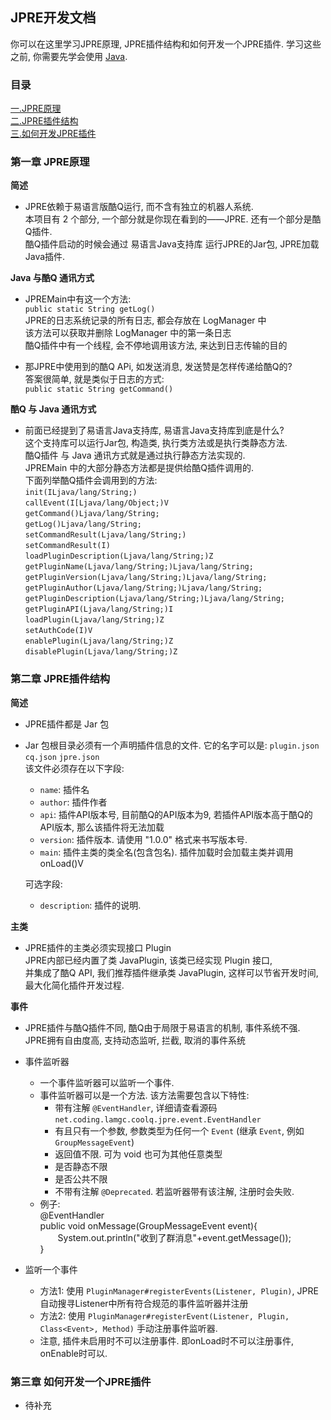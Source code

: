 ## **JPRE开发文档**

你可以在这里学习JPRE原理, JPRE插件结构和如何开发一个JPRE插件.
学习这些之前, 你需要先学会使用 <a href="http://baike.baidu.com/link?url=L539lkl2QvxL7HhJtoI2-37bkolNAFZAB1N0ZNJwUqgnOkHWTIUhxtQejilQ11OdNEUWgTshT5kw-zFFhwofv_">Java</a>.

### 目录
<a href="#jpre">一.JPRE原理</a>  
<a href="#plugin">二.JPRE插件结构</a>  
<a href="#develop">三.如何开发JPRE插件</a>


### <span id="jpre" name="jpre">第一章 JPRE原理</span>
**简述**  
- JPRE依赖于易语言版酷Q运行, 而不含有独立的机器人系统.  
本项目有 2 个部分, 一个部分就是你现在看到的——JPRE. 还有一个部分是酷Q插件.   
酷Q插件启动的时候会通过 易语言Java支持库 运行JPRE的Jar包, JPRE加载Java插件.  

**Java 与酷Q 通讯方式**  
- JPREMain中有这一个方法:  
`public static String getLog()`  
JPRE的日志系统记录的所有日志, 都会存放在 LogManager 中  
该方法可以获取并删除 LogManager 中的第一条日志  
酷Q插件中有一个线程, 会不停地调用该方法, 来达到日志传输的目的
  
- 那JPRE中使用到的酷Q APi, 如发送消息, 发送赞是怎样传递给酷Q的?  
答案很简单, 就是类似于日志的方式:  
`public static String getCommand()`

**酷Q 与 Java 通讯方式**  
- 前面已经提到了易语言Java支持库, 易语言Java支持库到底是什么?  
这个支持库可以运行Jar包, 构造类, 执行类方法或是执行类静态方法.  
酷Q插件 与 Java 通讯方式就是通过执行静态方法实现的.  
JPREMain 中的大部分静态方法都是提供给酷Q插件调用的.    
下面列举酷Q插件会调用到的方法:  
`init(ILjava/lang/String;)`  
`callEvent(I[Ljava/lang/Object;)V`  
`getCommand()Ljava/lang/String;`  
`getLog()Ljava/lang/String;`  
`setCommandResult(Ljava/lang/String;)`  
`setCommandResult(I)`  
`loadPluginDescription(Ljava/lang/String;)Z`  
`getPluginName(Ljava/lang/String;)Ljava/lang/String;`  
`getPluginVersion(Ljava/lang/String;)Ljava/lang/String;`  
`getPluginAuthor(Ljava/lang/String;)Ljava/lang/String;`  
`getPluginDescription(Ljava/lang/String;)Ljava/lang/String;`  
`getPluginAPI(Ljava/lang/String;)I`  
`loadPlugin(Ljava/lang/String;)Z`  
`setAuthCode(I)V`  
`enablePlugin(Ljava/lang/String;)Z`  
`disablePlugin(Ljava/lang/String;)Z`

### <span id="plugin" name="plugin">第二章 JPRE插件结构</span>
**简述**  
- JPRE插件都是 Jar 包
- Jar 包根目录必须有一个声明插件信息的文件. 它的名字可以是: 
  `plugin.json` `cq.json` `jpre.json`  
  该文件必须存在以下字段:  
  - `name`: 插件名  
  - `author`: 插件作者  
  - `api`: 插件API版本号, 目前酷Q的API版本为9, 若插件API版本高于酷Q的API版本, 那么该插件将无法加载  
  - `version`: 插件版本. 请使用 "1.0.0" 格式来书写版本号.  
  - `main`: 插件主类的类全名(包含包名). 插件加载时会加载主类并调用 onLoad()V    

  可选字段:  
  - `description`: 插件的说明.  
 
**主类**  
- JPRE插件的主类必须实现接口 Plugin  
JPRE内部已经内置了类 JavaPlugin, 该类已经实现 Plugin 接口,  
并集成了酷Q API, 我们推荐插件继承类 JavaPlugin, 这样可以节省开发时间, 最大化简化插件开发过程.  

**事件**  
- JPRE插件与酷Q插件不同, 酷Q由于局限于易语言的机制, 事件系统不强.  
JPRE拥有自由度高, 支持动态监听, 拦截, 取消的事件系统
- 事件监听器  
    - 一个事件监听器可以监听一个事件.
    - 事件监听器可以是一个方法. 该方法需要包含以下特性:
      - 带有注解 `@EventHandler`, 详细请查看源码 `net.coding.lamgc.coolq.jpre.event.EventHandler`  
      - 有且只有一个参数, 参数类型为任何一个 `Event` (继承 `Event`, 例如 `GroupMessageEvent`)  
      - 返回值不限. 可为 void 也可为其他任意类型  
      - 是否静态不限 
      - 是否公共不限
      - 不带有注解 `@Deprecated`. 若监听器带有该注解, 注册时会失败.
    - 例子:  
    \@EventHandler  
    public void onMessage(GroupMessageEvent event){    
    &emsp;&emsp;System.out.println("收到了群消息"+event.getMessage());  
    }  
    
- 监听一个事件  
  - 方法1: 使用 `PluginManager#registerEvents(Listener, Plugin)`, JPRE自动搜寻Listener中所有符合规范的事件监听器并注册  
  - 方法2: 使用 `PluginManager#registerEvent(Listener, Plugin, Class<Event>, Method)` 手动注册事件监听器.
  - 注意, 插件未启用时不可以注册事件. 即onLoad时不可以注册事件, onEnable时可以.


### <span id="develop" name="develop">第三章 如何开发一个JPRE插件</span>
- 待补充
